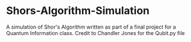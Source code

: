 # Shors-Algorithm-Simulation
A simulation of Shor's Algorithm written as part of a final project for a Quantum Information class. Credit to Chandler Jones for the Qubit.py file

